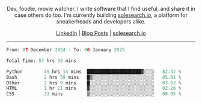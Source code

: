 <p align="center">Dev, foodie, movie watcher. I write software that I find useful, and share it in case others do too. I'm currently building <a href="https://solesearch.io">solesearch.io</a>, a platform for sneakerheads and developers alike.</p>
<p align="center">
  <a href="https://www.linkedin.com/in/peter-rauscher">LinkedIn</a>
  |
  <a href="https://dev.to/peterrauscher">Blog Posts</a>
  |
  <a href="https://solesearch.io">solesearch.io</a>
</p>
<hr/>
<!--START_SECTION:waka-->

```python
From: 07 December 2024 - To: 06 January 2025

Total Time: 57 hrs 35 mins

Python        49 hrs 14 mins  ████████████████████▓░░░░   82.42 %
Bash          2 hrs 59 mins   █▒░░░░░░░░░░░░░░░░░░░░░░░   05.01 %
Other         2 hrs 9 mins    █░░░░░░░░░░░░░░░░░░░░░░░░   03.62 %
HTML          1 hr 21 mins    ▓░░░░░░░░░░░░░░░░░░░░░░░░   02.26 %
CSS           33 mins         ▒░░░░░░░░░░░░░░░░░░░░░░░░   00.95 %
```

<!--END_SECTION:waka-->
